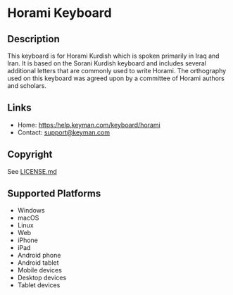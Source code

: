 Horami Keyboard
===============

Description
-----------
This keyboard is for Horami Kurdish which is spoken primarily in Iraq and Iran. It is based on the Sorani Kurdish keyboard and includes several additional letters that are commonly used to write Horami. The orthography used on this keyboard was agreed upon by a committee of Horami authors and scholars. 

Links
-----
 * Home:     <https:/help.keyman.com/keyboard/horami>
 * Contact:  <support@keyman.com>
 
Copyright
---------
See [LICENSE.md](LICENSE.md)

Supported Platforms
-------------------
 * Windows
 * macOS
 * Linux
 * Web
 * iPhone
 * iPad
 * Android phone
 * Android tablet
 * Mobile devices
 * Desktop devices
 * Tablet devices


